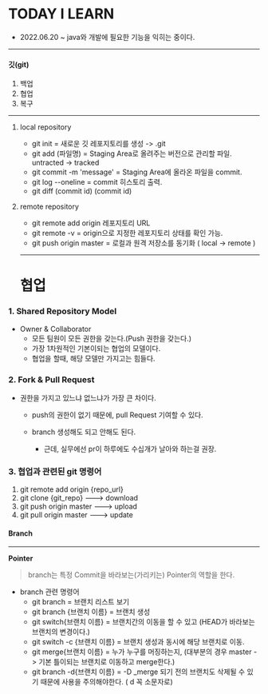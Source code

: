 # TODAY I LEARN

- 2022.06.20 ~ java와 개발에 필요한 기능을 익히는 중이다.

------

#### 깃(git)

1. 백업
2. 협업
3. 복구

------

1. local repository
   - git init = 새로운 깃 레포지토리를 생성 -> .git
   - git add (파일명) = Staging Area로 올려주는 버전으로 관리할 파일. untracted -> tracked
   - git commit -m 'message' = Staging Area에 올라온 파일을 commit.
   - git log --oneline = commit 히스토리 출력.
   - git diff (commit id) (commit id)
2. remote repository
   - git remote add origin 레포지토리 URL
   - git remote -v = origin으로 지정한 레포지토리 상태를 확인 가능.
   - git push origin master = 로컬과 원격 저장소를 동기화 ( local -> remote )


   ---


   # 협업

### 1. Shared Repository Model

- Owner & Collaborator
  - 모든 팀원이 모든 권한을 갖는다.(Push 권한을 갖는다.)
  - 가장 1차원적인 기본이되는 협업의 모델이다.
  - 협업을 할때, 해당 모델만 가지고는 힘들다.

### 2. Fork & Pull Request

* 권한을 가지고 있느냐 없느냐가 가장 큰 차이다.

  * push의 권한이 없기 때문에, pull Request 기여할 수 있다.

  * branch 생성해도 되고 안해도 된다.

    * 근데, 실무에선 pr이 하루에도 수십개가 날아와 하는걸 권장.

     

### 3. 협업과 관련된 git 명령어

1. git remote add origin {repo_url} 
2. git clone {git_repo}  ---> download
3. git push origin master ---> upload
4. git pull origin master ---> update





#### Branch

---

**Pointer**

> branch는 특정 Commit을 바라보는(가리키는) Pointer의 역할을 한다.

- branch 관련 명령어
  - git branch = 브랜치 리스트 보기
  - git branch {브랜치 이름} = 브랜치 생성
  - git switch{브랜치 이름} = 브랜치간의 이동을 할 수 있고 (HEAD가 바라보는 브랜치의 변경이다.)
  - git switch -c {브랜치 이름} = 브랜치 생성과 동시에 해당 브랜치로 이동.
  - git merge{브랜치 이름} = 누가 누구를 머징하는지, (대부분의 경우 master -> 기본 틀이되는 브랜치로 이동하고 merge한다.)
  - git branch -d{브랜치 이름} = -D _merge 되기 전의 브랜치도 삭제될 수 있기 때문에 사용을 주의해야한다. ( d 꼭 소문자로)